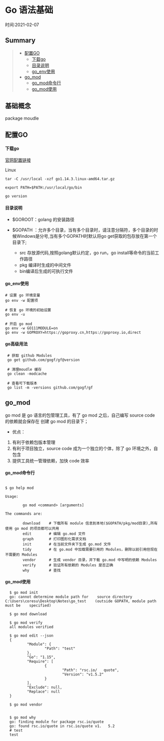 # Go 语法基础  

时间:2021-02-07

## Summary
> - [配置GO](#配置GO)  
>   - [下载go](#下载go)  
>   - [目录说明](#目录说明)  
>   - [go_env使用](#go_env使用)  
> - [go_mod](#go_mod)  
>   - [go_mod命令行](#go_mod命令行)  
>   - [go_mod使用](#go_mod使用) 

## 基础概念

package
moudle   

## 配置GO

#### 下载go
[官网配置链接](https://golang.google.cn/doc/install)  

Linux  
```shell
tar -C /usr/local -xzf go1.14.3.linux-amd64.tar.gz

export PATH=$PATH:/usr/local/go/bin

go version
```  

#### 目录说明  

 - $GOROOT：golang 的安装路径

 - $GOPATH ：允许多个目录，当有多个目录时，请注意分隔符，多个目录的时候Windows是分号,当有多个GOPATH时默认将go get获取的包存放在第一个目录下;  
   - src 存放源代码,按照golang默认约定，go run，go install等命令的当前工作路径  
   - pkg 编译时生成的中间文件   
   - bin编译后生成的可执行文件



#### go_env使用  

```shell
# 设置 go 环境变量
go env -w 配置项

# 恢复 go 环境的初始设置
go env -u 

# 开启 go mod
go env -w GO111MODULE=on
go env -w GOPROXY=https://goproxy.cn,https://goproxy.io,direct
```

#### go高级用法
 ```shell
  # 获取 github Modules 
  go get github.com/gogf/gf@version
 
  # 清理moudle 缓存
  go clean -modcache
 
  # 查看可下载版本
  go list -m -versions github.com/gogf/gf
 ```


## go_mod  

go mod 是 go 语言的包管理工具，有了 go mod 之后，自己编写 source code 的依赖就会保存在 创建 go mod 的目录下；  

 - 优点：  
 1. 有利于依赖包版本管理    
 2. 有利于项目独立，source code 成为一个独立的个体，除了 go 环境之外，自包含   
 3. 提供工具统一管理依赖，加快 code 效率

#### go_mod命令行
```shell

$ go help mod

Usage:

        go mod <command> [arguments]

The commands are:

        download    # 下载所有 module 信息到本地($GOPATH/pkg/mod目录),所有使用 go mod 的项目都可以共用
        edit        # 编辑 go.mod 文件
        graph       # 打印图形化需求文档
        init        # 在当前文件夹下生成 go.mod 文件
        tidy        # 在 go.mod 中加载需要引用的 Modules，删除以前引用但现在不需要的 Modules  
        vendor      # 生成 vendor 目录，并下载 go.mod 中写明的依赖 Modules
        verify      # 验证所有依赖的 Modules 是否正确  
        why         # 查找
```

#### go_mod使用
 ```shell
   $ go mod init
   go: cannot determine module path for    source directory    C:\Users\coresu\Desktop\Notes\go_test    (outside GOPATH, module path must be    specified)
   
   $ go mod download
   
   $ go mod verify
   all modules verified
   
   $ go mod edit --json
   {
           "Module": {
                   "Path": "test"
           },
           "Go": "1.15",
           "Require": [
                   {
                           "Path": "rsc.io/   quote",
                           "Version": "v1.5.2"
                   }
           ],
           "Exclude": null,
           "Replace": null
   }
   
   $ go mod vendor
   
   
   $ go mod why
   go: finding module for package rsc.io/quote
   go: found rsc.io/quote in rsc.io/quote v1.   5.2
   # test
   test
 ```



